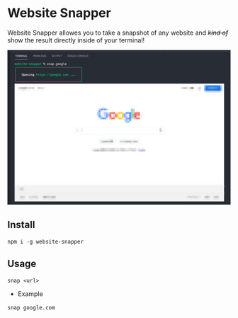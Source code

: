 # Website Snapper

Website Snapper allowes you to take a snapshot of any website and ~~*kind of*~~ show the result directly inside of your terminal!

![demo](https://github.com/wheatup/website-snapper/blob/master/assets/demo.png?raw=true)
## Install

```
npm i -g website-snapper
```

## Usage

```
snap <url>
```

* Example

```
snap google.com
```